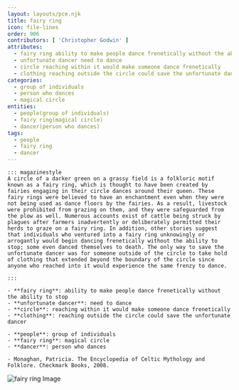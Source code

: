 ```yaml
---
layout: layouts/pce.njk
title: fairy ring
icon: file-lines
order: 906
contributors: [ 'Christopher Godwin' ]
attributes:
  - fairy ring ability to make people dance frenetically without the ability to stop
  - unfortunate dancer need to dance
  - circle reaching within it would make someone dance frenetically
  - clothing reaching outside the circle could save the unfortunate dancer
categories:
  - group of individuals
  - person who dances
  - magical circle
entities:
  - people(group of individuals)
  - fairy ring(magical circle)
  - dancer(person who dances)
tags:
  - people
  - fairy ring
  - dancer
---
```

``` tab [group1:Info]
::: magazinestyle
A circle of a darker green on a grassy field is a folkloric motif known as a fairy ring, which is thought to have been created by fairies engaging in their circle dances around their queen. These fairy rings were believed to have an enchantment even when they were not being used as dance floors by the fairies. As a result, livestock were prohibited from grazing on them, and they were safeguarded from the plow as well. Numerous accounts exist of cattle being struck by plagues after farmers inadvertently or deliberately permitted their herds to graze on a fairy ring. In addition, other stories suggest that individuals who ventured into a fairy ring unknowingly or arrogantly would begin dancing frenetically without the ability to stop; some even danced themselves to death. The only way to save the unfortunate dancer was for someone outside of the circle to take hold of clothing that extended beyond the boundary of the circle since anyone who reached into it would experience the same frenzy to dance.

:::
```
``` tab [group1:Attributes]
- **fairy ring**: ability to make people dance frenetically without the ability to stop
- **unfortunate dancer**: need to dance
- **circle**: reaching within it would make someone dance frenetically
- **clothing**: reaching outside the circle could save the unfortunate dancer
```
``` tab [group1:Entities]
- **people**: group of individuals
- **fairy ring**: magical circle
- **dancer**: person who dances
```
``` tab [group1:Sources]
- Monaghan, Patricia. The Encyclopedia of Celtic Mythology and Folklore. Checkmark Books, 2008.
```
![fairy ring Image](['https://upload.wikimedia.org/wikipedia/commons/thumb/9/96/Fairy_ring_on_a_suburban_lawn_100_1851.jpg/1200px-Fairy_ring_on_a_suburban_lawn_100_1851.jpg'])
